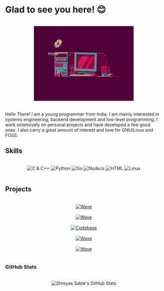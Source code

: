 # Glad to see you here! :blush:

<br>
<div align = "center">
    <img width = "320" height = "240" alt = "Happy Computer" src = "resources/happy_computer.webp">
</div>
<br>

<p>
Hello There! I am a young programmer from India. I am mainly interested in systems engineering, backend development and low-level programming. I work extensively on personal projects and have developed a few good ones. I also carry a great amount of interest and love for GNU/Linux and FOSS.
</p>

## Skills

<br>
<div align = "center">
    <img alt = "C & C++" src = "https://img.shields.io/badge/C%20&%20C++-1E1F29?style=for-the-badge&logo=C&logoColor=ABB2BF&labelColor=1E1F29">
    <img alt = "Python" src = "https://img.shields.io/badge/Python-1E1F29?style=for-the-badge&logo=python&logoColor=ABB2BF&labelColor=1E1F29">
    <img alt = "Go" src = "https://img.shields.io/badge/Go-1E1F29?style=for-the-badge&logo=go&logoColor=ABB2BF&labelColor=1E1F29">
    <img alt = "NodeJs" src = "https://img.shields.io/badge/Node-1E1F29?style=for-the-badge&logo=node.js&logoColor=ABB2BF&labelColor=1E1F29">
    <img alt = "HTML" src = "https://img.shields.io/badge/HTML-1E1F29?style=for-the-badge&logo=html5&logoColor=ABB2BF&labelColor=1E1F29">
    <img alt = "Linux" src = "https://img.shields.io/badge/Linux-1E1F29?style=for-the-badge&logo=linux&logoColor=ABB2BF&labelColor=1E1F29">
    
</div>
<br>

## Projects

<br>
<div align = "center">
    <a href = "https://www.github.com/KILLinefficiency/Explore" target = "_blank">
        <img alt = "Wave" src = "https://github-readme-stats.vercel.app/api/pin/?username=KILLinefficiency&repo=Explore&show_icons=true&title_color=ABB2BF&icon_color=B877DB&text_color=ABB2BF&bg_color=1E1F29">
    </a>
    <br><br>
    <a href = "https://www.github.com/KILLinefficiency/Wave" target = "_blank">
        <img alt = "Wave" src = "https://github-readme-stats.vercel.app/api/pin/?username=KILLinefficiency&repo=Wave&show_icons=true&title_color=ABB2BF&icon_color=B877DB&text_color=ABB2BF&bg_color=1E1F29">
    </a>
    <br><br>
    <a href = "https://www.github.com/KILLinefficiency/Codebase" target = "_blank">
        <img alt = "Codebase" src = "https://github-readme-stats.vercel.app/api/pin/?username=KILLinefficiency&repo=Codebase&show_icons=true&title_color=ABB2BF&icon_color=B877DB&text_color=ABB2BF&bg_color=1E1F29">
    </a>
    <br><br>
    <a href = "https://www.github.com/KILLinefficiency/Forge" target = "_blank">
        <img alt = "Wave" src = "https://github-readme-stats.vercel.app/api/pin/?username=KILLinefficiency&repo=Forge&show_icons=true&title_color=ABB2BF&icon_color=B877DB&text_color=ABB2BF&bg_color=1E1F29">
    </a>
    <br><br>
    <a href = "https://www.github.com/KILLinefficiency/ArchBuild" target = "_blank">
        <img alt = "Wave" src = "https://github-readme-stats.vercel.app/api/pin/?username=KILLinefficiency&repo=ArchBuild&show_icons=true&title_color=ABB2BF&icon_color=B877DB&text_color=ABB2BF&bg_color=1E1F29">
    </a>
    <br><br>
</div>

### GitHub Stats

<br>
<div align = "center">
    <img alt = "Shreyas Sable's GitHub Stats" src = "https://github-readme-stats.vercel.app/api?username=KILLinefficiency&show_icons=true&title_color=ABB2BF&icon_color=B877DB&text_color=ABB2BF&bg_color=1E1F29">
</div>